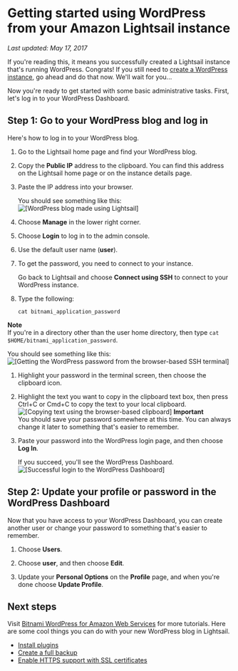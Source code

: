 # Getting started using WordPress from your Amazon Lightsail instance<a name="getting-started-with-wordpress-and-lightsail"></a>

 *Last updated: May 17, 2017* 

If you're reading this, it means you successfully created a Lightsail instance that's running WordPress\. Congrats\! If you still need to [create a WordPress instance](getting-started-with-amazon-lightsail.md), go ahead and do that now\. We'll wait for you\.\.\.

Now you're ready to get started with some basic administrative tasks\. First, let's log in to your WordPress Dashboard\.

## Step 1: Go to your WordPress blog and log in<a name="go-to-your-wordpress-blog"></a>

Here's how to log in to your WordPress blog\.

1. Go to the Lightsail home page and find your WordPress blog\.

1. Copy the **Public IP** address to the clipboard\. You can find this address on the Lightsail home page or on the instance details page\.

   

1. Paste the IP address into your browser\.

   You should see something like this:  
![\[WordPress blog made using Lightsail\]](https://d9yljz1nd5001.cloudfront.net/en_us/1490b6b36a8ed9d4b2232825b79c8222/images/wordpress-blog-lightsail-bitnami-new.png)

1. Choose **Manage** in the lower right corner\.

1. Choose **Login** to log in to the admin console\.

1. Use the default user name \(**user**\)\.

1. To get the password, you need to connect to your instance\.

   Go back to Lightsail and choose **Connect using SSH** to connect to your WordPress instance\.

1. Type the following:

   ```
   cat bitnami_application_password
   ```
**Note**  
If you're in a directory other than the user home directory, then type `cat $HOME/bitnami_application_password`\.

   You should see something like this:  
![\[Getting the WordPress password from the browser-based SSH terminal\]](https://d9yljz1nd5001.cloudfront.net/en_us/1490b6b36a8ed9d4b2232825b79c8222/images/amazon-lightsail-bitnami-wordpress-password.png)

1. Highlight your password in the terminal screen, then choose the clipboard icon\.

1. Highlight the text you want to copy in the clipboard text box, then press Ctrl\+C or Cmd\+C to copy the text to your local clipboard\.  
![\[Copying text using the browser-based clipboard\]](https://d9yljz1nd5001.cloudfront.net/en_us/1490b6b36a8ed9d4b2232825b79c8222/images/lightsail-terminal-ssh-rdp-clipboard.png)
**Important**  
You should save your password somewhere at this time\. You can always change it later to something that's easier to remember\.

1. Paste your password into the WordPress login page, and then choose **Log In**\.

   If you succeed, you'll see the WordPress Dashboard\.  
![\[Successful login to the WordPress Dashboard\]](https://d9yljz1nd5001.cloudfront.net/en_us/1490b6b36a8ed9d4b2232825b79c8222/images/amazon-lightsail-wordpress-dashboard.png)

## Step 2: Update your profile or password in the WordPress Dashboard<a name="create-a-new-admin-user-in-wordpress"></a>

Now that you have access to your WordPress Dashboard, you can create another user or change your password to something that's easier to remember\.

1. Choose **Users**\.

1. Choose **user**, and then choose **Edit**\.

1. Update your **Personal Options** on the **Profile** page, and when you're done choose **Update Profile**\.

## Next steps<a name="getting-started-wordpress-lightsail-next-steps"></a>

Visit [Bitnami WordPress for Amazon Web Services](https://docs.bitnami.com/aws/apps/wordpress/) for more tutorials\. Here are some cool things you can do with your new WordPress blog in Lightsail\.
+  [Install plugins](https://docs.bitnami.com/aws/apps/wordpress/#how-to-install-a-plugin-on-wordpress) 
+  [Create a full backup](https://docs.bitnami.com/aws/apps/wordpress/#how-to-create-a-full-backup-of-wordpress) 
+  [Enable HTTPS support with SSL certificates](https://docs.bitnami.com/aws/apps/wordpress/#how-to-enable-https-support-with-ssl-certificates) 